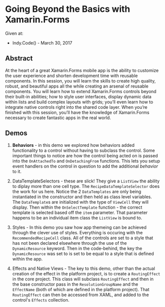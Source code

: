 # Going Beyond the Basics with Xamarin.Forms

Given at:
* Indy.Code() - March 30, 2017

## Abstract
At the heart of a great Xamarin.Forms mobile app is the ability to customize the user experience and shorten development time with reusable components. In this session, you will learn the skills to create high quality, robust, and beautiful apps all the while creating an arsenal of reusable components. You will learn how to extend Xamarin.Forms controls beyond their built-in abilities; how to style user interfaces, display dynamic data within lists and build complex layouts with grids; you’ll even learn how to integrate native controls right into the shared code layer. When you’re finished with this session, you’ll have the knowledge of Xamarin.Forms necessary to create fantastic apps in the real world.

## Demos
1. __Behaviors__ - in this demo we explored how behaviors added functionality to a control without having to subclass the control. Some important things to notice are how the control being acted on is passed into the `OnAttachedTo` and `OnDetachingFrom` functions. This lets you setup event handlers on the control in question to add the additional _behavior_ to it.

2. DataTemplateSelectors - these are slick! They give a `ListView` the ability to diplay more than one cell type. The `RecipeDataTemplateSelector` does the work for us here. Notice the 2 `DataTemplates` are only being instantiated in the constructor and then held as class level variables. The `DataTemplate`s are initialized with the type of `ViewCell` they will display. Then within the `OnSelectTemplate` function - the correct template is selected based off the `item` parameter. That parameter happens to be an individual item class the `ListView` is bound to.

3. Styles - In this demo you saw how app themeing can be achieved through the clever use of styles. Everything is occuring with the     `RecommendedRecipeCell` class. All of the controls are set to a style that has not been declared elsewhere through the use of the `DynamicResource` keyword. Then in the code-behind, the key the `DynamicResource` was set to is set to be equal to a style that is defined within the app.

4. Effects and Native Views - The key to this demo, other than the actual creation of the effect in the platform project, is to create a `RoutingEffect` in the core project. This class will subclass `RoutingEffect` and then in the base constructor pass in the `ResolutionGroupName` and the `EffectName` (both of which are defined in the platform project). That `RoutingEffect` can then be accessed from XAML, and added to the control's `Effects` collection.
